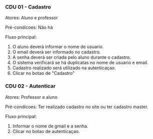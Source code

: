 ### CDU 01 - Cadastro

Atores: Aluno e professor

Pré-condicoes: Não há

Fluxo principal:

  1. O aluno deverá informar o nome de usuario.
  2. O email deverá ser informado no cadastro.
  3. A senha deverá ser criada pelo aluno durante o cadastro.
  4. O sistema verificará se há duplicatas no nome de usuario e email.
  5. Cadastro realizado será utilizado na autenticaçao.
  6. Clicar no botao de "Cadastro"


### CDU 02 - Autenticar

Atores: Professor e aluno

Pré-condicoes: Ter realizado cadastro no site ou ter cadastro master.

Fluxo principal:

  1. Informar o nome de gmail e a senha.
  2. Clicar no botao de autenticaçao.
